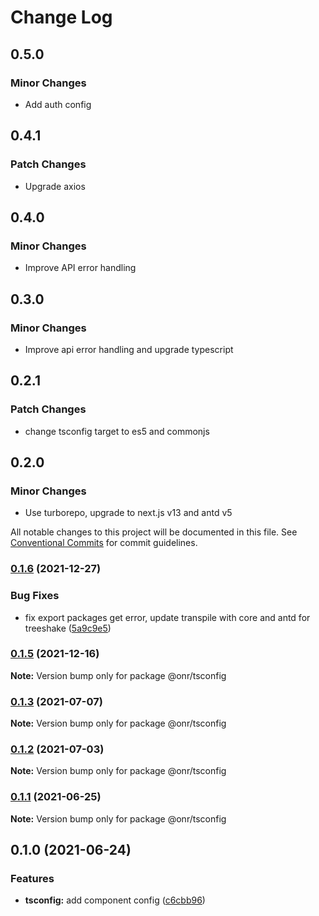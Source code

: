 # Change Log

## 0.5.0

### Minor Changes

- Add auth config

## 0.4.1

### Patch Changes

- Upgrade axios

## 0.4.0

### Minor Changes

- Improve API error handling

## 0.3.0

### Minor Changes

- Improve api error handling and upgrade typescript

## 0.2.1

### Patch Changes

- change tsconfig target to es5 and commonjs

## 0.2.0

### Minor Changes

- Use turborepo, upgrade to next.js v13 and antd v5

All notable changes to this project will be documented in this file.
See [Conventional Commits](https://conventionalcommits.org) for commit guidelines.

### [0.1.6](https://github.com/onramplab/onr-react-ui/compare/@onr/tsconfig@0.1.5...@onr/tsconfig@0.1.6) (2021-12-27)

### Bug Fixes

- fix export packages get error, update transpile with core and antd for treeshake ([5a9c9e5](https://github.com/onramplab/onr-react-ui/commit/5a9c9e5d2bce31ab8d53c0cacac731d2623ca7d2))

### [0.1.5](https://github.com/onramplab/onr-react-ui/compare/@onr/tsconfig@0.1.3...@onr/tsconfig@0.1.5) (2021-12-16)

**Note:** Version bump only for package @onr/tsconfig

### [0.1.3](https://github.com/onramplab/onr-react-ui/compare/@onr/tsconfig@0.1.2...@onr/tsconfig@0.1.3) (2021-07-07)

**Note:** Version bump only for package @onr/tsconfig

### [0.1.2](https://github.com/onramplab/onr-react-ui/compare/@onr/tsconfig@0.1.1...@onr/tsconfig@0.1.2) (2021-07-03)

**Note:** Version bump only for package @onr/tsconfig

### [0.1.1](https://github.com/onramplab/onr-react-ui/compare/@onr/tsconfig@0.1.0...@onr/tsconfig@0.1.1) (2021-06-25)

**Note:** Version bump only for package @onr/tsconfig

## 0.1.0 (2021-06-24)

### Features

- **tsconfig:** add component config ([c6cbb96](https://github.com/onramplab/onr-react-ui/commit/c6cbb965d8ebe787c10d6daa21b13e9d4988a906))
